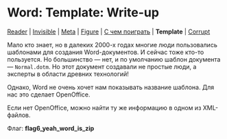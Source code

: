 # Word: Template: Write-up

[Reader](../word1/WRITEUP.md) | [Invisible](../word2/WRITEUP.md) | [Meta](../word3/WRITEUP.md) | [Figure](../word4/WRITEUP.md) | [С чем поиграть](../word5/WRITEUP.md) | **Template** | [Corrupt](../word7/WRITEUP.md)

Мало кто знает, но в далеких 2000-х годах многие люди пользовались шаблонами для создания Word-документов.
И сейчас тоже кто-то пользуется. Но большинство — нет, и по умолчанию шаблон документа — `Normal.dotm`.
Но этот документ создавали не простые люди, а эксперты в области древних технологий!

Однако, Word не очень хочет нам показывать название шаблона. Для нас это сделает OpenOffice.

Если нет OpenOffice, можно найти ту же информацию в одном из XML-файлов.

Флаг: **flag6_yeah_word_is_zip**
